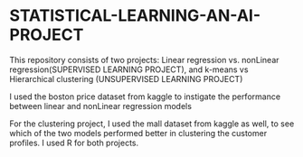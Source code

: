 # STATISTICAL-LEARNING-AN-AI-PROJECT

This repository consists of two projects:
Linear regression vs. nonLinear regression(SUPERVISED LEARNING PROJECT), and k-means vs Hierarchical clustering (UNSUPERVISED LEARNING PROJECT)

I used the boston price dataset from kaggle to instigate the performance between linear and nonLinear regression models

For the clustering project, I used the mall dataset from kaggle as well, to see which of the two models performed better in clustering the customer profiles.
I used R for both projects.
